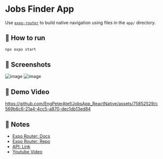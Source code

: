 # Jobs Finder App

Use [`expo-router`](https://expo.github.io/router) to build native navigation using files in the `app/` directory.

## 🚀 How to run

```sh
npx expo start
```

## 📱 Screenshots

![image](https://github.com/EngPeterAtef/JobsApp_ReactNative/assets/75852529/2dd67631-4263-4f50-8d28-26b1851054bd)
![image](https://github.com/EngPeterAtef/JobsApp_ReactNative/assets/75852529/76ddb7fd-a778-4175-9521-c51d4910db08)

## 🎥 Demo Video

https://github.com/EngPeterAtef/JobsApp_ReactNative/assets/75852529/c569b6c6-21a4-4cc5-a870-dec1db13ed84

## 📝 Notes

- [Expo Router: Docs](https://expo.github.io/router)
- [Expo Router: Repo](https://github.com/expo/router)
- [API: Link](https://www.youtube.com/redirect?event=video_description&redir_token=QUFFLUhqbDg1VnBDSFFXVXdoTjA1eS1KS3RXUzlPem0wZ3xBQ3Jtc0tuTFhfRzhSQjhIb2o5U3NYQ2lEQmQwbWpkTkZLWS0wd20zYzZRSUVLZEoweEpPN2hNZlFuRXBlRVBrZVNmM0dOOW96UGpOTjFEQTZRaXdMVmNSY2UzZ1NEWFJVZU02LUY5QnhsTVlJN0lTczR0SXNqNA&q=https%3A%2F%2Frapidapi.com%2Fletscrape-6bRBa3QguO5%2Fapi%2Fjsearch%3Futm_source%3Dyoutube.com%2FJavaScriptMastery%26utm_medium%3Dreferral%26utm_campaign%3DDevRel&v=mJ3bGvy0WAY "api")
- [Youtube Video](https://youtu.be/mJ3bGvy0WAY)
